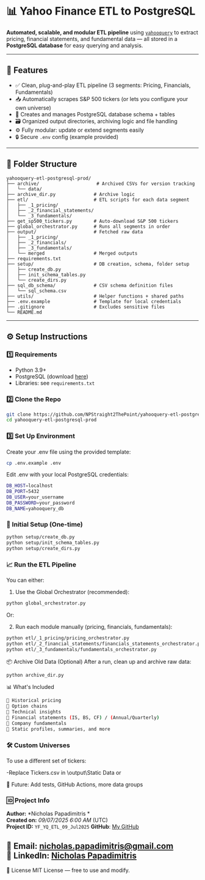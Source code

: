 # 📊 Yahoo Finance ETL to PostgreSQL

**Automated, scalable, and modular ETL pipeline** using [`yahooquery`](https://github.com/dpguthrie/yahooquery) to extract pricing, financial statements, and fundamental data — all stored in a **PostgreSQL database** for easy querying and analysis.

---

## 🚀 Features

- ✅ Clean, plug-and-play ETL pipeline (3 segments: Pricing, Financials, Fundamentals)
- 📥 Automatically scrapes S&P 500 tickers (or lets you configure your own universe)
- 🧱 Creates and manages PostgreSQL database schema + tables
- 🗃️ Organized output directories, archiving logic and file handling
- ⚙️ Fully modular: update or extend segments easily
- 🔒 Secure `.env` config (example provided)

---

## 📁 Folder Structure

```text
yahooquery-etl-postgresql-prod/
├── archive/                     # Archived CSVs for version tracking
│   └── data/
├── archive_dir.py              # Archive logic
├── etl/                        # ETL scripts for each data segment
│   ├── _1_pricing/
│   ├── _2_financial_statements/
│   └── _3_fundamentals/                   
├── get_sp500_tickers.py        # Auto-download S&P 500 tickers
├── global_orchestrator.py      # Runs all segments in order
├── output/                     # Fetched raw data
│   ├── _1_pricing/
│   ├── _2_financials/
│   ├── _3_fundamentals/
│   └── merged                  # Merged outputs
├── requirements.txt
├── setup/                      # DB creation, schema, folder setup
│   ├── create_db.py
│   ├── init_schema_tables.py
│   └── create_dirs.py
├── sql_db_schema/              # CSV schema definition files
│   └── sql_schema.csv
├── utils/                      # Helper functions + shared paths
├── .env.example                # Template for local credentials
├── .gitignore                  # Excludes sensitive files
└── README.md
```

---

## ⚙️ Setup Instructions

### 1️⃣ Requirements

- Python 3.9+
- PostgreSQL (download [here](https://www.postgresql.org/download/))
- Libraries: see `requirements.txt`

### 2️⃣ Clone the Repo

```bash
git clone https://github.com/NPStraight2ThePoint/yahooquery-etl-postgresql-prod.git
cd yahooquery-etl-postgresql-prod
```

### 3️⃣ Set Up Environment

Create your .env file using the provided template:
```bash
cp .env.example .env
```
Edit .env with your local PostgreSQL credentials:
```bash
DB_HOST=localhost
DB_PORT=5432
DB_USER=your_username
DB_PASSWORD=your_password
DB_NAME=yahooquery_db
```

### 🧱 Initial Setup (One-time)

```bash
python setup/create_db.py
python setup/init_schema_tables.py
python setup/create_dirs.py
```

### 📈 Run the ETL Pipeline

You can either:

1. Use the Global Orchestrator (recommended):
```bash
python global_orchestrator.py
```

Or:

2. Run each module manually (pricing, financials, fundamentals):

```bash
python etl/_1_pricing/pricing_orchestrator.py
python etl/_2_financial_statements/financials_statements_orchestrator.py
python etl/_3_fundamentals/fundamentals_orchestrator.py
```

📦 Archive Old Data (Optional)
After a run, clean up and archive raw data:

```bash
python archive_dir.py
```

📊 What's Included
```bash
📁 Historical pricing
📁 Option chains
📁 Technical insights
📁 Financial statements (IS, BS, CF) / (Annual/Quarterly)
📁 Company fundamentals
📁 Static profiles, summaries, and more
```

### 🛠️ Custom Universes

To use a different set of tickers:

-Replace Tickers.csv in \output\Static Data or

📌 Future: Add tests, GitHub Actions, more data groups

### 🆔 Project Info

**Author:** *Nicholas Papadimitris *  
**Created on:** *09/07/2025 6:00 AM* (UTC)   
**Project ID:** `YF_YQ_ETL_09_Jul2025`
**GitHub**: [My GitHub](https://github.com/NPStraight2ThePoint)

📧 **Email:** nicholas.papadimitris@gmail.com  
💼 **LinkedIn:** [Nicholas Papadimitris](https://www.linkedin.com/in/nicholas-papadimitris/)
---

📄 License
MIT License — free to use and modify.




